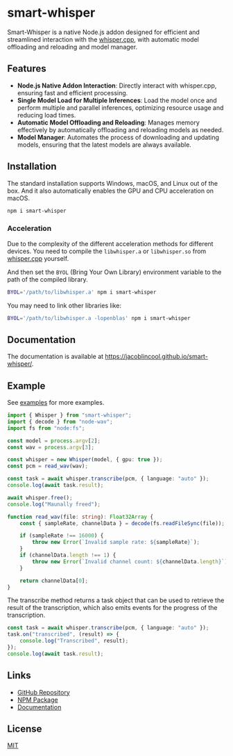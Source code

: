 # smart-whisper

Smart-Whisper is a native Node.js addon designed for efficient and streamlined interaction with the [whisper.cpp](https://github.com/ggerganov/whisper.cpp), with automatic model offloading and reloading and model manager.

## Features

- **Node.js Native Addon Interaction**: Directly interact with whisper.cpp, ensuring fast and efficient processing.
- **Single Model Load for Multiple Inferences**: Load the model once and perform multiple and parallel inferences, optimizing resource usage and reducing load times.
- **Automatic Model Offloading and Reloading**: Manages memory effectively by automatically offloading and reloading models as needed.
- **Model Manager**: Automates the process of downloading and updating models, ensuring that the latest models are always available.

## Installation

The standard installation supports Windows, macOS, and Linux out of the box. And it also automatically enables the GPU and CPU acceleration on macOS.

```sh
npm i smart-whisper
```

### Acceleration

Due to the complexity of the different acceleration methods for different devices. You need to compile the `libwhisper.a` or `libwhisper.so` from [whisper.cpp](https://github.com/ggerganov/whisper.cpp) yourself.

And then set the `BYOL` (Bring Your Own Library) environment variable to the path of the compiled library.

```sh
BYOL='/path/to/libwhisper.a' npm i smart-whisper
```

You may need to link other libraries like:

```sh
BYOL='/path/to/libwhisper.a -lopenblas' npm i smart-whisper
```

## Documentation

The documentation is available at <https://jacoblincool.github.io/smart-whisper/>.

## Example

See [examples](./examples) for more examples.

```ts
import { Whisper } from "smart-whisper";
import { decode } from "node-wav";
import fs from "node:fs";

const model = process.argv[2];
const wav = process.argv[3];

const whisper = new Whisper(model, { gpu: true });
const pcm = read_wav(wav);

const task = await whisper.transcribe(pcm, { language: "auto" });
console.log(await task.result);

await whisper.free();
console.log("Maunally freed");

function read_wav(file: string): Float32Array {
    const { sampleRate, channelData } = decode(fs.readFileSync(file));

    if (sampleRate !== 16000) {
        throw new Error(`Invalid sample rate: ${sampleRate}`);
    }
    if (channelData.length !== 1) {
        throw new Error(`Invalid channel count: ${channelData.length}`);
    }

    return channelData[0];
}
```

The transcribe method returns a task object that can be used to retrieve the result of the transcription, which also emits events for the progress of the transcription.

```ts
const task = await whisper.transcribe(pcm, { language: "auto" });
task.on("transcribed", (result) => {
    console.log("Transcribed", result);
});
console.log(await task.result);
```

## Links

- [GitHub Repository](https://github.com/JacobLinCool/smart-whisper)
- [NPM Package](https://www.npmjs.com/package/smart-whisper)
- [Documentation](https://jacoblincool.github.io/smart-whisper/)

## License

[MIT](./LICENSE)
